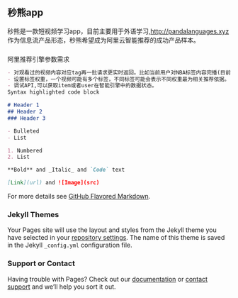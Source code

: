 ## 秒熊app

秒熊是一款短视频学习app，目前主要用于外语学习,http://pandalanguages.xyz 作为信息流产品形态，秒熊希望成为阿里云智能推荐的成功产品样本。

### 

阿里推荐引擎参数需求

```markdown
- 对观看过的视频内容对应tag再一批请求更实时返回。比如当前用户对NBA标签内容完播(目前因为只支持点击行为，我们将完播事件处理为点击行为推送给airecommed)后在同一用户下一次请求时能继续推送NBA标签内容。
- 设置标签权重，一个视频可能有多个标签，不同标签可能会表示不同权重最为相关推荐依据。
- 调试API,可以获取item或者user在智能引擎中的数据状态。
Syntax highlighted code block

# Header 1
## Header 2
### Header 3

- Bulleted
- List

1. Numbered
2. List

**Bold** and _Italic_ and `Code` text

[Link](url) and ![Image](src)
```

For more details see [GitHub Flavored Markdown](https://guides.github.com/features/mastering-markdown/).

### Jekyll Themes

Your Pages site will use the layout and styles from the Jekyll theme you have selected in your [repository settings](https://github.com/dengtongtongtong/miaoxiong/settings). The name of this theme is saved in the Jekyll `_config.yml` configuration file.

### Support or Contact

Having trouble with Pages? Check out our [documentation](https://help.github.com/categories/github-pages-basics/) or [contact support](https://github.com/contact) and we’ll help you sort it out.
